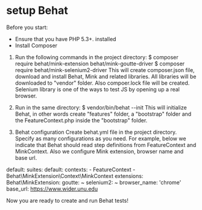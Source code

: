 # setup Behat

Before you start:
- Ensure that you have PHP 5.3+. installed
- Install Composer

1) Run the following commands in the project directory:
$ composer require behat/mink-extension behat/mink-goutte-driver
$ composer require behat/mink-selenium2-driver
This will create composer.json file, download and install Behat, Mink and related libraries. All libraries will be downloaded to "vendor" folder. Also compoer.lock file will be created.
Selenium library is one of the ways to test JS by opening up a real browser.

2) Run in the same directory: 
$ vendor/bin/behat --init
This will initialize Behat, in other words create "features" folder, a "bootstrap" folder and the FeatureContext.php inside the "bootstrap" folder.

3) Behat configuration
Create behat.yml file in the project directory. Specify as many configurations as you need. For example, below we indicate that Behat should read step definitions from FeatureContext and MinkContext.
Also  we configure Mink extension, browser name and base url. 

default:
    suites:
        default:
            contexts:
                - FeatureContext
                - Behat\MinkExtension\Context\MinkContext
    extensions:
        Behat\MinkExtension:
            goutte: ~
            selenium2: ~
            browser_name: 'chrome'
            base_url: https://www.wider.unu.edu

Now you are ready to create and run Behat tests!

